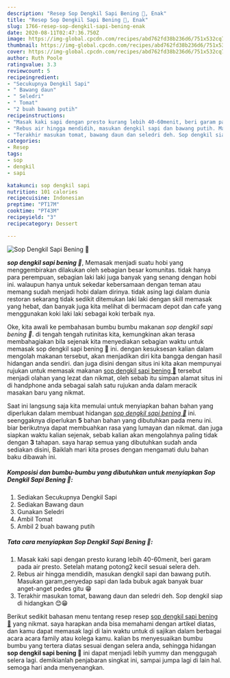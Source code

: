 ```yaml
---
description: "Resep Sop Dengkil Sapi Bening 🍲, Enak"
title: "Resep Sop Dengkil Sapi Bening 🍲, Enak"
slug: 1766-resep-sop-dengkil-sapi-bening-enak
date: 2020-08-11T02:47:36.750Z
image: https://img-global.cpcdn.com/recipes/abd762fd38b236d6/751x532cq70/sop-dengkil-sapi-bening-🍲-foto-resep-utama.jpg
thumbnail: https://img-global.cpcdn.com/recipes/abd762fd38b236d6/751x532cq70/sop-dengkil-sapi-bening-🍲-foto-resep-utama.jpg
cover: https://img-global.cpcdn.com/recipes/abd762fd38b236d6/751x532cq70/sop-dengkil-sapi-bening-🍲-foto-resep-utama.jpg
author: Ruth Poole
ratingvalue: 3.3
reviewcount: 5
recipeingredient:
- "Secukupnya Dengkil Sapi"
- " Bawang daun"
- " Seledri"
- " Tomat"
- "2 buah bawang putih"
recipeinstructions:
- "Masak kaki sapi dengan presto kurang lebih 40-60menit, beri garam pada air presto. Setelah matang potong2 kecil sesuai selera deh."
- "Rebus air hingga mendidih, masukan dengkil sapi dan bawang putih. Masukan garam,penyedap sapi dan lada bubuk agak banyak buar anget-anget pedes gitu 😁"
- "Terakhir masukan tomat, bawang daun dan seledri deh. Sop dengkil siap di hidangkan 😊😁"
categories:
- Resep
tags:
- sop
- dengkil
- sapi

katakunci: sop dengkil sapi 
nutrition: 101 calories
recipecuisine: Indonesian
preptime: "PT17M"
cooktime: "PT43M"
recipeyield: "3"
recipecategory: Dessert

---
```



![Sop Dengkil Sapi Bening 🍲](https://img-global.cpcdn.com/recipes/abd762fd38b236d6/751x532cq70/sop-dengkil-sapi-bening-🍲-foto-resep-utama.jpg)

<b><i>sop dengkil sapi bening 🍲</i></b>, Memasak menjadi suatu hobi yang menggembirakan dilakukan oleh sebagian besar komunitas. tidak hanya para perempuan, sebagian laki laki juga banyak yang senang dengan hobi ini. walaupun hanya untuk sekedar kebersamaan dengan teman atau memang sudah menjadi hobi dalam dirinya. tidak asing lagi dalam dunia restoran sekarang tidak sedikit ditemukan laki laki dengan skill memasak yang hebat, dan banyak juga kita melihat di bermacam depot dan cafe yang menggunakan koki laki laki sebagai koki terbaik nya.

Oke, kita awali ke pembahasan bumbu bumbu makanan <i>sop dengkil sapi bening 🍲</i>. di tengah tengah rutinitas kita, kemungkinan akan terasa membahagiakan bila sejenak kita menyediakan sebagian waktu untuk memasak sop dengkil sapi bening 🍲 ini. dengan kesuksesan kalian dalam mengolah makanan tersebut, akan menjadikan diri kita bangga dengan hasil hidangan anda sendiri. dan juga disini dengan situs ini kita akan mempunyai rujukan untuk memasak makanan <u>sop dengkil sapi bening 🍲</u> tersebut menjadi olahan yang lezat dan nikmat, oleh sebab itu simpan alamat situs ini di handphone anda sebagai salah satu rujukan anda dalam meracik masakan baru yang nikmat.




Saat ini langsung saja kita memulai untuk menyiapkan bahan bahan yang diperlukan dalam membuat hidangan <u><i>sop dengkil sapi bening 🍲</i></u> ini. seenggaknya diperlukan <b>5</b> bahan bahan yang dibutuhkan pada menu ini. biar berikutnya dapat membuahkan rasa yang lumayan dan nikmat. dan juga siapkan waktu kalian sejenak, sebab kalian akan mengolahnya paling tidak dengan <b>3</b> tahapan. saya harap semua yang dibutuhkan sudah anda sediakan disini, Baiklah mari kita proses dengan mengamati dulu bahan baku dibawah ini.

<!--inarticleads1-->

##### Komposisi dan bumbu-bumbu yang dibutuhkan untuk menyiapkan Sop Dengkil Sapi Bening 🍲:

1. Sediakan Secukupnya Dengkil Sapi
1. Sediakan  Bawang daun
1. Gunakan  Seledri
1. Ambil  Tomat
1. Ambil 2 buah bawang putih




<!--inarticleads2-->

##### Tata cara menyiapkan Sop Dengkil Sapi Bening 🍲:

1. Masak kaki sapi dengan presto kurang lebih 40-60menit, beri garam pada air presto. Setelah matang potong2 kecil sesuai selera deh.
1. Rebus air hingga mendidih, masukan dengkil sapi dan bawang putih. Masukan garam,penyedap sapi dan lada bubuk agak banyak buar anget-anget pedes gitu 😁
1. Terakhir masukan tomat, bawang daun dan seledri deh. Sop dengkil siap di hidangkan 😊😁




Berikut sedikit bahasan menu tentang resep resep <u>sop dengkil sapi bening 🍲</u> yang nikmat. saya harapkan anda bisa memahami dengan artikel diatas, dan kamu dapat memasak lagi di lain waktu untuk di sajikan dalam berbagai acara acara family atau kolega kamu. kalian bs menyesuaikan bumbu bumbu yang tertera diatas sesuai dengan selera anda, sehingga hidangan <b>sop dengkil sapi bening 🍲</b> ini dapat menjadi lebih yummy dan menggugah selera lagi. demikianlah penjabaran singkat ini, sampai jumpa lagi di lain hal. semoga hari anda menyenangkan.
